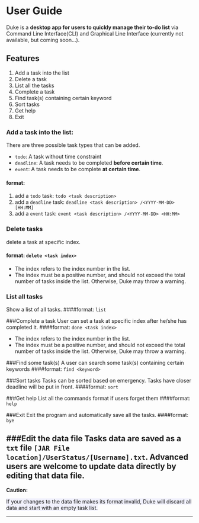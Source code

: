 # User Guide

Duke is a **desktop app for users to quickly manage their to-do list** via Command Line Interface(CLI) and
Graphical Line Interface (currently not available, but coming soon...).

## Features 
1. Add a task into the list
2. Delete a task
3. List all the tasks
4. Complete a task
5. Find task(s) containing certain keyword
6. Sort tasks
7. Get help
8. Exit

### Add a task into the list: 

There are three possible task types that can be added.
* `todo`: A task without time constraint
* `deadline`: A task needs to be completed **before certain time**.
* `event`: A task needs to be complete **at certain time**.

#### format: 
1. add a `todo` task: `todo <task description>`
2. add a `deadline` task: `deadline <task description> /<YYYY-MM-DD> [HH:MM]`
3. add a `event` task: `event <task description> /<YYYY-MM-DD> <HH:MM>`

### Delete tasks
delete a task at specific index.

#### format: `delete <task index>`
- The index refers to the index number in the list.
- The index must be a positive number, and should not exceed the total number of tasks inside the list.
Otherwise, Duke may throw a warning.



### List all tasks
Show a list of all tasks.
####format: `list`


###Complete a task
User can set a task at specific index after he/she has completed it.
####format: `done <task index>`
- The index refers to the index number in the list.
- The index must be a positive number, and should not exceed the total number of tasks inside the list.
  Otherwise, Duke may throw a warning.

###Find some task(s)
A user can search some task(s) containing certain keywords
####format: `find <keyword>`

###Sort tasks
Tasks can be sorted based on emergency. Tasks have closer deadline will be put in front.
####format: `sort`

###Get help
List all the commands format if users forget them
####format: `help`

###Exit
Exit the program and automatically save all the tasks.
####format: `bye`

###Edit the data file
Tasks data are saved as a `txt` file `[JAR File location]/UserStatus/[Username].txt`.
Advanced users are welcome to update data directly by editing that data file.
---
**Caution:**

<span style="background-color:rgba(0, 0, 255, 0.0470588)">
If your changes to the data file makes its format invalid,
Duke will discard all data and start with an empty task list.
</span>


---